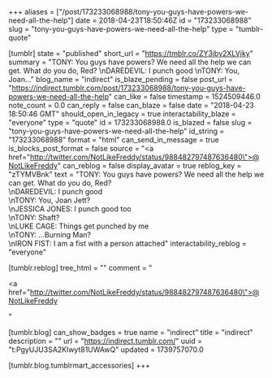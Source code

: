 +++
aliases = ["/post/173233068988/tony-you-guys-have-powers-we-need-all-the-help"]
date = 2018-04-23T18:50:46Z
id = "173233068988"
slug = "tony-you-guys-have-powers-we-need-all-the-help"
type = "tumblr-quote"

[tumblr]
state = "published"
short_url = "https://tmblr.co/ZY3jby2XLVjky"
summary = "TONY: You guys have powers? We need all the help we can get. What do you do, Red? \nDAREDEVIL: I punch good \nTONY: You, Joan..."
blog_name = "indirect"
is_blaze_pending = false
post_url = "https://indirect.tumblr.com/post/173233068988/tony-you-guys-have-powers-we-need-all-the-help"
can_like = false
timestamp = 1524509446.0
note_count = 0.0
can_reply = false
can_blaze = false
date = "2018-04-23 18:50:46 GMT"
should_open_in_legacy = true
interactability_blaze = "everyone"
type = "quote"
id = 173233068988.0
is_blazed = false
slug = "tony-you-guys-have-powers-we-need-all-the-help"
id_string = "173233068988"
format = "html"
can_send_in_message = true
is_blocks_post_format = false
source = "<a href=\"http://twitter.com/NotLikeFreddy/status/988482797487636480\">@NotLikeFreddy</a>"
can_reblog = false
display_avatar = true
reblog_key = "zTYMVBnk"
text = "TONY: You guys have powers? We need all the help we can get. What do you do, Red?<br/>\nDAREDEVIL: I punch good<br/>\nTONY: You, Joan Jett?<br/>\nJESSICA JONES: I punch good too<br/>\nTONY: Shaft?<br/>\nLUKE CAGE: Things get punched by me<br/>\nTONY: &hellip;Burning Man?<br/>\nIRON FIST: I am a fist with a person attached"
interactability_reblog = "everyone"

[tumblr.reblog]
tree_html = ""
comment = "<p><a href=\"http://twitter.com/NotLikeFreddy/status/988482797487636480\">@NotLikeFreddy</a></p>"

[tumblr.blog]
can_show_badges = true
name = "indirect"
title = "indirect"
description = ""
url = "https://indirect.tumblr.com/"
uuid = "t:PgyUJU3SA2Klwyt81UWAwQ"
updated = 1739757070.0

[tumblr.blog.tumblrmart_accessories]
+++
